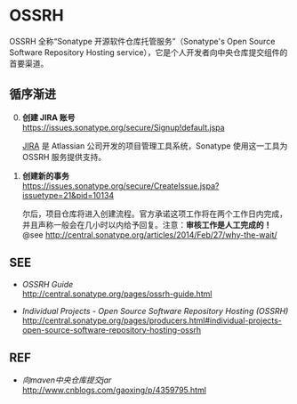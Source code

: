 #	OSSRH

OSSRH 全称“Sonatype 开源软件仓库托管服务”（Sonatype's Open Source Software Repository Hosting service），它是个人开发者向中央仓库提交组件的首要渠道。

##	循序渐进

0.	__创建 JIRA 账号__  
	https://issues.sonatype.org/secure/Signup!default.jspa

	[JIRA](https://www.atlassian.com/software/jira) 是 Atlassian 公司开发的项目管理工具系统，Sonatype 使用这一工具为 OSSRH 服务提供支持。

0.	__创建新的事务__  
	https://issues.sonatype.org/secure/CreateIssue.jspa?issuetype=21&pid=10134

	尔后，项目仓库将进入创建流程。官方承诺这项工作将在两个工作日内完成，并且声称一般会在几小时以内给予回复。注意：__审核工作是人工完成的！__  
	@see http://central.sonatype.org/articles/2014/Feb/27/why-the-wait/


##	SEE

*	*OSSRH Guide*  	
	http://central.sonatype.org/pages/ossrh-guide.html

*	*Individual Projects - Open Source Software Repository Hosting (OSSRH)*  
	http://central.sonatype.org/pages/producers.html#individual-projects-open-source-software-repository-hosting-ossrh

##	REF

*	*向maven中央仓库提交jar*  
	http://www.cnblogs.com/gaoxing/p/4359795.html
